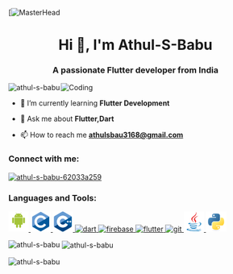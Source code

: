 [![MasterHead](https://www.pyramidions.com/blog/wp-content/uploads/2019/05/Flutter-apps.png)
<h1 align="center">Hi 👋, I'm Athul-S-Babu</h1>
<h3 align="center">A passionate Flutter developer from India</h3>
<img align="right" alt="Coding" width="400" src="https://media0.giphy.com/media/qgQUggAC3Pfv687qPC/giphy.gif?cid=ecf05e47heh0y1fudm50oz4fo0362h7a1qcsuh4vnygogc40&rid=giphy.gif&ct=g">

<p align="left"> <img src="https://komarev.com/ghpvc/?username=athul-s-babu&label=Profile%20views&color=0e75b6&style=flat" alt="athul-s-babu" /> </p>

- 🌱 I’m currently learning **Flutter Development**

- 💬 Ask me about **Flutter,Dart**

- 📫 How to reach me **athulsbau3168@gmail.com**

<h3 align="left">Connect with me:</h3>
<p align="left">
<a href="https://linkedin.com/in/athul-s-babu-62033a259" target="blank"><img align="center" src="https://raw.githubusercontent.com/rahuldkjain/github-profile-readme-generator/master/src/images/icons/Social/linked-in-alt.svg" alt="athul-s-babu-62033a259" height="30" width="40" /></a>
</p>

<h3 align="left">Languages and Tools:</h3>
<p align="left"> <a href="https://developer.android.com" target="_blank" rel="noreferrer"> <img src="https://raw.githubusercontent.com/devicons/devicon/master/icons/android/android-original-wordmark.svg" alt="android" width="40" height="40"/> </a> <a href="https://www.cprogramming.com/" target="_blank" rel="noreferrer"> <img src="https://raw.githubusercontent.com/devicons/devicon/master/icons/c/c-original.svg" alt="c" width="40" height="40"/> </a> <a href="https://www.w3schools.com/cpp/" target="_blank" rel="noreferrer"> <img src="https://raw.githubusercontent.com/devicons/devicon/master/icons/cplusplus/cplusplus-original.svg" alt="cplusplus" width="40" height="40"/> </a> <a href="https://dart.dev" target="_blank" rel="noreferrer"> <img src="https://www.vectorlogo.zone/logos/dartlang/dartlang-icon.svg" alt="dart" width="40" height="40"/> </a> <a href="https://firebase.google.com/" target="_blank" rel="noreferrer"> <img src="https://www.vectorlogo.zone/logos/firebase/firebase-icon.svg" alt="firebase" width="40" height="40"/> </a> <a href="https://flutter.dev" target="_blank" rel="noreferrer"> <img src="https://www.vectorlogo.zone/logos/flutterio/flutterio-icon.svg" alt="flutter" width="40" height="40"/> </a> <a href="https://git-scm.com/" target="_blank" rel="noreferrer"> <img src="https://www.vectorlogo.zone/logos/git-scm/git-scm-icon.svg" alt="git" width="40" height="40"/> </a> <a href="https://www.java.com" target="_blank" rel="noreferrer"> <img src="https://raw.githubusercontent.com/devicons/devicon/master/icons/java/java-original.svg" alt="java" width="40" height="40"/> </a> <a href="https://www.python.org" target="_blank" rel="noreferrer"> <img src="https://raw.githubusercontent.com/devicons/devicon/master/icons/python/python-original.svg" alt="python" width="40" height="40"/> </a> </p>

<p><img align="left" src="https://github-readme-stats.vercel.app/api/top-langs?username=athul-s-babu&show_icons=true&locale=en&layout=compact" alt="athul-s-babu" /></p>

<p>&nbsp;<img align="center" src="https://github-readme-stats.vercel.app/api?username=athul-s-babu&show_icons=true&locale=en" alt="athul-s-babu" /></p>

<p><img align="center" src="https://github-readme-streak-stats.herokuapp.com/?user=athul-s-babu&" alt="athul-s-babu" /></p>
